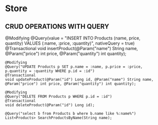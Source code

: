# Store

## CRUD OPERATIONS WITH QUERY
@Modifying
	@Query(value = "INSERT INTO Products (name, price, quantity) VALUES (:name, :price, :quantity)", nativeQuery = true)
	@Transactional
	void insertProduct(@Param("name") String name, @Param("price") int price, @Param("quantity") int quantity);


	@Modifying
	@Query("UPDATE Products p SET p.name = :name, p.price = :price, p.quantity = :quantity WHERE p.id = :id")
	@Transactional
	void updateProduct(@Param("id") Long id, @Param("name") String name, @Param("price") int price, @Param("quantity") int quantity);

	@Modifying
	@Query("DELETE FROM Products p WHERE p.id = :id")
	@Transactional
	void deleteProduct(@Param("id") Long id);

	@Query("select b from Products b where b.name like %:name%")
	List<Products> SearchProductsByName(String name);
